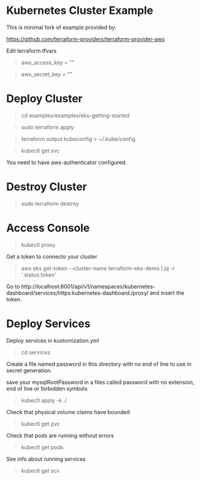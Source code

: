 # Kubernetes Cluster Example

This is minimal fork of example provided by:

https://github.com/terraform-providers/terraform-provider-aws

Edit terraform.tfvars

> aws_access_key = ""

> aws_secret_key = ""


# Deploy Cluster

> cd examples/examples/eks-getting-started

> sudo terraform apply

> terraform output kubeconfig > ~/.kube/config

> kubectl get svc



You need to have aws-authenticator configured.

# Destroy Cluster

> sudo terraform destroy

# Access Console

>kubectl proxy

Get a token to connecto your cluster

> aws eks get-token --cluster-name terraform-eks-demo | jq -r '.status.token'

Go to http://localhost:8001/api/v1/namespaces/kubernetes-dashboard/services/https:kubernetes-dashboard:/proxy/ and insert the token.

# Deploy Services

Deploy services in kustomization.yml

> cd services

Create a file named password in this directory with no end of line to use in secret generation.

save your mysqlRootPassword in a files called password with no extension, end of line or forbidden symbols

> kubectl apply -k ./

Check that physical volume claims have bounded

> kubectl get pvc

Check that pods are running without errors

> kubectl get pods

See info about running services

> kubectl get scv
